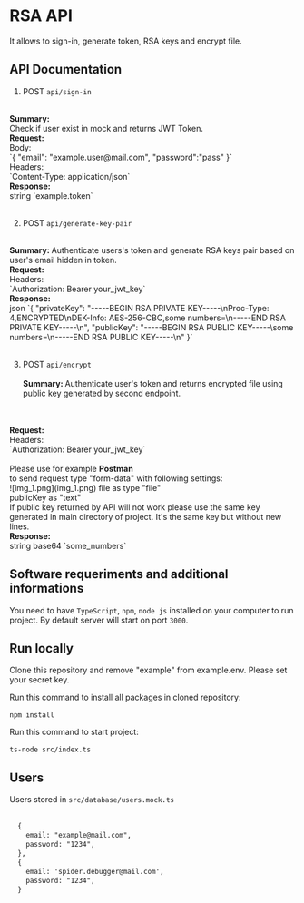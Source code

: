   

# RSA API

  

It allows to sign-in, generate token, RSA keys and encrypt file.

  

## API Documentation

  
1) POST `api/sign-in` <br>
<br>
<strong>Summary: </strong> <br> Check if user exist in mock and returns JWT Token.
<br>
<strong>Request: </strong> <br>
 Body: <br>
`{ "email": "example.user@mail.com", "password":"pass" }` <br>
Headers:  <br>
`Content-Type: application/json` <br>
<strong> Response: </strong> <br>
string `example.token`<br> <br>


2) POST `api/generate-key-pair` <br>
<br>
<strong>Summary: </strong> Authenticate users's token and generate RSA keys pair based on user's email hidden in token.
   <br><strong>Request: </strong> <br>
   Headers:  <br>
   `Authorization: Bearer your_jwt_key` <br>
   <strong> Response: </strong> <br>
   json `{
   "privateKey": "-----BEGIN RSA PRIVATE KEY-----\nProc-Type: 4,ENCRYPTED\nDEK-Info: AES-256-CBC,some numbers=\n-----END RSA PRIVATE KEY-----\n",
   "publicKey": "-----BEGIN RSA PUBLIC KEY-----\some numbers=\n-----END RSA PUBLIC KEY-----\n"
   }`<br> <br>
 
3) POST `api/encrypt` <br>
   <br>
<strong>Summary: </strong> Authenticate user's token and returns encrypted file using public key generated by second endpoint.
  <br>
 <br><strong>Request: </strong> <br>
      Headers:  <br>
      `Authorization: Bearer your_jwt_key` <br>
<br> Please use for example <strong>Postman</strong> <br> to send request type "form-data" with following settings:
<br>![img_1.png](img_1.png)
file as type "file"<br>
publicKey as "text"<br>
If public key returned by API will not work please use the same key generated in main directory of project. It's the same key but without new lines. <br>
      <strong> Response: </strong> <br>
      string base64 `some_numbers`

## Software requeriments and additional informations

  

You need to have `TypeScript`, `npm`, `node js` installed on your computer to run project. By default server will start on port `3000`.

  

## Run locally

  

Clone this repository and remove "example" from example.env. Please set your secret key.

  

Run this command to install all packages in cloned repository:

```
npm install
```

Run this command to start project: 
```
ts-node src/index.ts
```


## Users

  

Users stored in `src/database/users.mock.ts`


```

  {
    email: "example@mail.com",
    password: "1234",
  },
  {
    email: 'spider.debugger@mail.com',
    password: "1234",
  }

```

